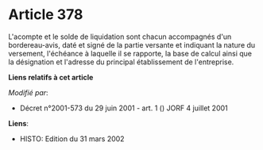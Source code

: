 # Article 378

L'acompte et le solde de liquidation sont chacun accompagnés d'un bordereau-avis, daté et signé de la partie versante et
indiquant la nature du versement, l'échéance à laquelle il se rapporte, la base de calcul ainsi que la désignation et
l'adresse du principal établissement de l'entreprise.

**Liens relatifs à cet article**

_Modifié par_:

  - Décret n°2001-573 du 29 juin 2001 - art. 1 () JORF 4 juillet 2001

**Liens**:

  - HISTO: Edition du 31 mars 2002
